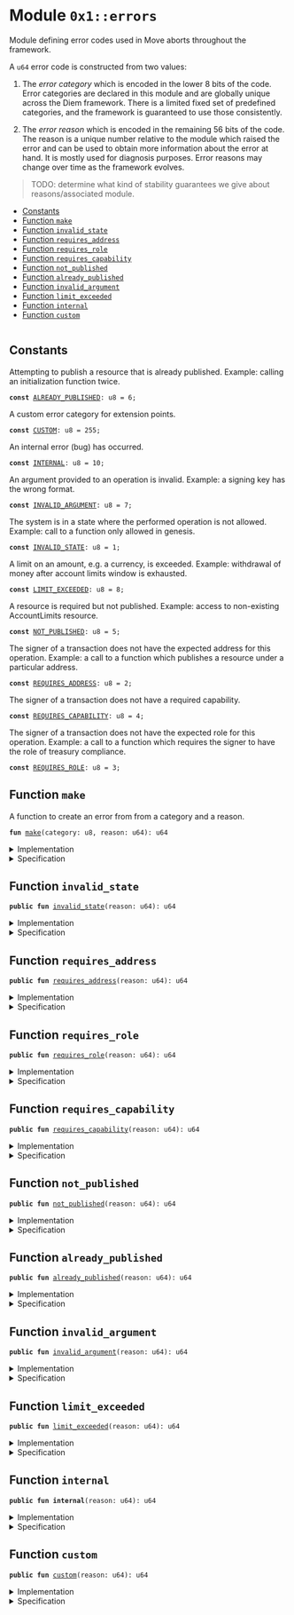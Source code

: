 
<a name="0x1_errors"></a>

# Module `0x1::errors`

Module defining error codes used in Move aborts throughout the framework.

A <code>u64</code> error code is constructed from two values:

1. The *error category* which is encoded in the lower 8 bits of the code. Error categories are
declared in this module and are globally unique across the Diem framework. There is a limited
fixed set of predefined categories, and the framework is guaranteed to use those consistently.

2. The *error reason* which is encoded in the remaining 56 bits of the code. The reason is a unique
number relative to the module which raised the error and can be used to obtain more information about
the error at hand. It is mostly used for diagnosis purposes. Error reasons may change over time as the
framework evolves.

>TODO: determine what kind of stability guarantees we give about reasons/associated module.


-  [Constants](#@Constants_0)
-  [Function `make`](#0x1_errors_make)
-  [Function `invalid_state`](#0x1_errors_invalid_state)
-  [Function `requires_address`](#0x1_errors_requires_address)
-  [Function `requires_role`](#0x1_errors_requires_role)
-  [Function `requires_capability`](#0x1_errors_requires_capability)
-  [Function `not_published`](#0x1_errors_not_published)
-  [Function `already_published`](#0x1_errors_already_published)
-  [Function `invalid_argument`](#0x1_errors_invalid_argument)
-  [Function `limit_exceeded`](#0x1_errors_limit_exceeded)
-  [Function `internal`](#0x1_errors_internal)
-  [Function `custom`](#0x1_errors_custom)


<pre><code></code></pre>



<a name="@Constants_0"></a>

## Constants


<a name="0x1_errors_ALREADY_PUBLISHED"></a>

Attempting to publish a resource that is already published. Example: calling an initialization function
twice.


<pre><code><b>const</b> <a href="errors.md#0x1_errors_ALREADY_PUBLISHED">ALREADY_PUBLISHED</a>: u8 = 6;
</code></pre>



<a name="0x1_errors_CUSTOM"></a>

A custom error category for extension points.


<pre><code><b>const</b> <a href="errors.md#0x1_errors_CUSTOM">CUSTOM</a>: u8 = 255;
</code></pre>



<a name="0x1_errors_INTERNAL"></a>

An internal error (bug) has occurred.


<pre><code><b>const</b> <a href="errors.md#0x1_errors_INTERNAL">INTERNAL</a>: u8 = 10;
</code></pre>



<a name="0x1_errors_INVALID_ARGUMENT"></a>

An argument provided to an operation is invalid. Example: a signing key has the wrong format.


<pre><code><b>const</b> <a href="errors.md#0x1_errors_INVALID_ARGUMENT">INVALID_ARGUMENT</a>: u8 = 7;
</code></pre>



<a name="0x1_errors_INVALID_STATE"></a>

The system is in a state where the performed operation is not allowed. Example: call to a function only allowed
in genesis.


<pre><code><b>const</b> <a href="errors.md#0x1_errors_INVALID_STATE">INVALID_STATE</a>: u8 = 1;
</code></pre>



<a name="0x1_errors_LIMIT_EXCEEDED"></a>

A limit on an amount, e.g. a currency, is exceeded. Example: withdrawal of money after account limits window
is exhausted.


<pre><code><b>const</b> <a href="errors.md#0x1_errors_LIMIT_EXCEEDED">LIMIT_EXCEEDED</a>: u8 = 8;
</code></pre>



<a name="0x1_errors_NOT_PUBLISHED"></a>

A resource is required but not published. Example: access to non-existing AccountLimits resource.


<pre><code><b>const</b> <a href="errors.md#0x1_errors_NOT_PUBLISHED">NOT_PUBLISHED</a>: u8 = 5;
</code></pre>



<a name="0x1_errors_REQUIRES_ADDRESS"></a>

The signer of a transaction does not have the expected address for this operation. Example: a call to a function
which publishes a resource under a particular address.


<pre><code><b>const</b> <a href="errors.md#0x1_errors_REQUIRES_ADDRESS">REQUIRES_ADDRESS</a>: u8 = 2;
</code></pre>



<a name="0x1_errors_REQUIRES_CAPABILITY"></a>

The signer of a transaction does not have a required capability.


<pre><code><b>const</b> <a href="errors.md#0x1_errors_REQUIRES_CAPABILITY">REQUIRES_CAPABILITY</a>: u8 = 4;
</code></pre>



<a name="0x1_errors_REQUIRES_ROLE"></a>

The signer of a transaction does not have the expected  role for this operation. Example: a call to a function
which requires the signer to have the role of treasury compliance.


<pre><code><b>const</b> <a href="errors.md#0x1_errors_REQUIRES_ROLE">REQUIRES_ROLE</a>: u8 = 3;
</code></pre>



<a name="0x1_errors_make"></a>

## Function `make`

A function to create an error from from a category and a reason.


<pre><code><b>fun</b> <a href="errors.md#0x1_errors_make">make</a>(category: u8, reason: u64): u64
</code></pre>



<details>
<summary>Implementation</summary>


<pre><code><b>fun</b> <a href="errors.md#0x1_errors_make">make</a>(category: u8, reason: u64): u64 {
    (category <b>as</b> u64) + (reason &lt;&lt; 8)
}
</code></pre>



</details>

<details>
<summary>Specification</summary>



<pre><code><b>pragma</b> opaque = <b>true</b>;
<b>ensures</b> [concrete] result == category + (reason &lt;&lt; 8) % (1 &lt;&lt; 64);
<b>aborts_if</b> [abstract] <b>false</b>;
<b>ensures</b> [abstract] result == category;
</code></pre>



</details>

<a name="0x1_errors_invalid_state"></a>

## Function `invalid_state`



<pre><code><b>public</b> <b>fun</b> <a href="errors.md#0x1_errors_invalid_state">invalid_state</a>(reason: u64): u64
</code></pre>



<details>
<summary>Implementation</summary>


<pre><code><b>public</b> <b>fun</b> <a href="errors.md#0x1_errors_invalid_state">invalid_state</a>(reason: u64): u64 { <a href="errors.md#0x1_errors_make">make</a>(<a href="errors.md#0x1_errors_INVALID_STATE">INVALID_STATE</a>, reason) }
</code></pre>



</details>

<details>
<summary>Specification</summary>



<pre><code><b>pragma</b> opaque = <b>true</b>;
<b>aborts_if</b> <b>false</b>;
<b>ensures</b> result == <a href="errors.md#0x1_errors_INVALID_STATE">INVALID_STATE</a>;
</code></pre>



</details>

<a name="0x1_errors_requires_address"></a>

## Function `requires_address`



<pre><code><b>public</b> <b>fun</b> <a href="errors.md#0x1_errors_requires_address">requires_address</a>(reason: u64): u64
</code></pre>



<details>
<summary>Implementation</summary>


<pre><code><b>public</b> <b>fun</b> <a href="errors.md#0x1_errors_requires_address">requires_address</a>(reason: u64): u64 { <a href="errors.md#0x1_errors_make">make</a>(<a href="errors.md#0x1_errors_REQUIRES_ADDRESS">REQUIRES_ADDRESS</a>, reason) }
</code></pre>



</details>

<details>
<summary>Specification</summary>



<pre><code><b>pragma</b> opaque = <b>true</b>;
<b>aborts_if</b> <b>false</b>;
<b>ensures</b> result == <a href="errors.md#0x1_errors_REQUIRES_ADDRESS">REQUIRES_ADDRESS</a>;
</code></pre>



</details>

<a name="0x1_errors_requires_role"></a>

## Function `requires_role`



<pre><code><b>public</b> <b>fun</b> <a href="errors.md#0x1_errors_requires_role">requires_role</a>(reason: u64): u64
</code></pre>



<details>
<summary>Implementation</summary>


<pre><code><b>public</b> <b>fun</b> <a href="errors.md#0x1_errors_requires_role">requires_role</a>(reason: u64): u64 { <a href="errors.md#0x1_errors_make">make</a>(<a href="errors.md#0x1_errors_REQUIRES_ROLE">REQUIRES_ROLE</a>, reason) }
</code></pre>



</details>

<details>
<summary>Specification</summary>



<pre><code><b>pragma</b> opaque = <b>true</b>;
<b>aborts_if</b> <b>false</b>;
<b>ensures</b> result == <a href="errors.md#0x1_errors_REQUIRES_ROLE">REQUIRES_ROLE</a>;
</code></pre>



</details>

<a name="0x1_errors_requires_capability"></a>

## Function `requires_capability`



<pre><code><b>public</b> <b>fun</b> <a href="errors.md#0x1_errors_requires_capability">requires_capability</a>(reason: u64): u64
</code></pre>



<details>
<summary>Implementation</summary>


<pre><code><b>public</b> <b>fun</b> <a href="errors.md#0x1_errors_requires_capability">requires_capability</a>(reason: u64): u64 { <a href="errors.md#0x1_errors_make">make</a>(<a href="errors.md#0x1_errors_REQUIRES_CAPABILITY">REQUIRES_CAPABILITY</a>, reason) }
</code></pre>



</details>

<details>
<summary>Specification</summary>



<pre><code><b>pragma</b> opaque = <b>true</b>;
<b>aborts_if</b> <b>false</b>;
<b>ensures</b> result == <a href="errors.md#0x1_errors_REQUIRES_CAPABILITY">REQUIRES_CAPABILITY</a>;
</code></pre>



</details>

<a name="0x1_errors_not_published"></a>

## Function `not_published`



<pre><code><b>public</b> <b>fun</b> <a href="errors.md#0x1_errors_not_published">not_published</a>(reason: u64): u64
</code></pre>



<details>
<summary>Implementation</summary>


<pre><code><b>public</b> <b>fun</b> <a href="errors.md#0x1_errors_not_published">not_published</a>(reason: u64): u64 { <a href="errors.md#0x1_errors_make">make</a>(<a href="errors.md#0x1_errors_NOT_PUBLISHED">NOT_PUBLISHED</a>, reason) }
</code></pre>



</details>

<details>
<summary>Specification</summary>



<pre><code><b>pragma</b> opaque = <b>true</b>;
<b>aborts_if</b> <b>false</b>;
<b>ensures</b> result == <a href="errors.md#0x1_errors_NOT_PUBLISHED">NOT_PUBLISHED</a>;
</code></pre>



</details>

<a name="0x1_errors_already_published"></a>

## Function `already_published`



<pre><code><b>public</b> <b>fun</b> <a href="errors.md#0x1_errors_already_published">already_published</a>(reason: u64): u64
</code></pre>



<details>
<summary>Implementation</summary>


<pre><code><b>public</b> <b>fun</b> <a href="errors.md#0x1_errors_already_published">already_published</a>(reason: u64): u64 { <a href="errors.md#0x1_errors_make">make</a>(<a href="errors.md#0x1_errors_ALREADY_PUBLISHED">ALREADY_PUBLISHED</a>, reason) }
</code></pre>



</details>

<details>
<summary>Specification</summary>



<pre><code><b>pragma</b> opaque = <b>true</b>;
<b>aborts_if</b> <b>false</b>;
<b>ensures</b> result == <a href="errors.md#0x1_errors_ALREADY_PUBLISHED">ALREADY_PUBLISHED</a>;
</code></pre>



</details>

<a name="0x1_errors_invalid_argument"></a>

## Function `invalid_argument`



<pre><code><b>public</b> <b>fun</b> <a href="errors.md#0x1_errors_invalid_argument">invalid_argument</a>(reason: u64): u64
</code></pre>



<details>
<summary>Implementation</summary>


<pre><code><b>public</b> <b>fun</b> <a href="errors.md#0x1_errors_invalid_argument">invalid_argument</a>(reason: u64): u64 { <a href="errors.md#0x1_errors_make">make</a>(<a href="errors.md#0x1_errors_INVALID_ARGUMENT">INVALID_ARGUMENT</a>, reason) }
</code></pre>



</details>

<details>
<summary>Specification</summary>



<pre><code><b>pragma</b> opaque = <b>true</b>;
<b>aborts_if</b> <b>false</b>;
<b>ensures</b> result == <a href="errors.md#0x1_errors_INVALID_ARGUMENT">INVALID_ARGUMENT</a>;
</code></pre>



</details>

<a name="0x1_errors_limit_exceeded"></a>

## Function `limit_exceeded`



<pre><code><b>public</b> <b>fun</b> <a href="errors.md#0x1_errors_limit_exceeded">limit_exceeded</a>(reason: u64): u64
</code></pre>



<details>
<summary>Implementation</summary>


<pre><code><b>public</b> <b>fun</b> <a href="errors.md#0x1_errors_limit_exceeded">limit_exceeded</a>(reason: u64): u64 { <a href="errors.md#0x1_errors_make">make</a>(<a href="errors.md#0x1_errors_LIMIT_EXCEEDED">LIMIT_EXCEEDED</a>, reason) }
</code></pre>



</details>

<details>
<summary>Specification</summary>



<pre><code><b>pragma</b> opaque = <b>true</b>;
<b>aborts_if</b> <b>false</b>;
<b>ensures</b> result == <a href="errors.md#0x1_errors_LIMIT_EXCEEDED">LIMIT_EXCEEDED</a>;
</code></pre>



</details>

<a name="0x1_errors_internal"></a>

## Function `internal`



<pre><code><b>public</b> <b>fun</b> <b>internal</b>(reason: u64): u64
</code></pre>



<details>
<summary>Implementation</summary>


<pre><code><b>public</b> <b>fun</b> <b>internal</b>(reason: u64): u64 { <a href="errors.md#0x1_errors_make">make</a>(<a href="errors.md#0x1_errors_INTERNAL">INTERNAL</a>, reason) }
</code></pre>



</details>

<details>
<summary>Specification</summary>



<pre><code><b>pragma</b> opaque = <b>true</b>;
<b>aborts_if</b> <b>false</b>;
<b>ensures</b> result == <a href="errors.md#0x1_errors_INTERNAL">INTERNAL</a>;
</code></pre>



</details>

<a name="0x1_errors_custom"></a>

## Function `custom`



<pre><code><b>public</b> <b>fun</b> <a href="errors.md#0x1_errors_custom">custom</a>(reason: u64): u64
</code></pre>



<details>
<summary>Implementation</summary>


<pre><code><b>public</b> <b>fun</b> <a href="errors.md#0x1_errors_custom">custom</a>(reason: u64): u64 { <a href="errors.md#0x1_errors_make">make</a>(<a href="errors.md#0x1_errors_CUSTOM">CUSTOM</a>, reason) }
</code></pre>



</details>

<details>
<summary>Specification</summary>



<pre><code><b>pragma</b> opaque = <b>true</b>;
<b>aborts_if</b> <b>false</b>;
<b>ensures</b> result == <a href="errors.md#0x1_errors_CUSTOM">CUSTOM</a>;
</code></pre>



</details>
